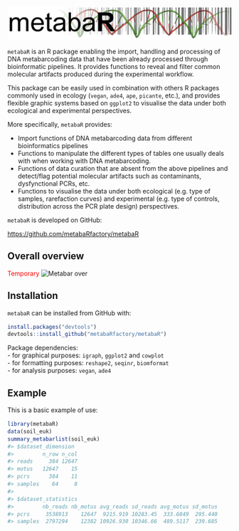 
<!-- README.md is generated from README.Rmd. Please edit that file -->

![Metabar banner](metabaR.png)

`metabaR` is an R package enabling the import, handling and processing
of DNA metabarcoding data that have been already processed through
bioinformatic pipelines. It provides functions to reveal and filter
common molecular artifacts produced during the experimental workflow.

This package can be easily used in combination with others R packages
commonly used in ecology (`vegan`, `ade4`, `ape`, `picante`, etc.), and
provides flexible graphic systems based on `ggplot2` to visualise the
data under both ecological and experimental perspectives.

More specifically, `metabaR` provides:

  - Import functions of DNA metabarcoding data from different
    bioinformatics pipelines  
  - Functions to manipulate the different types of tables one usually
    deals with when working with DNA metabarcoding.
  - Functions of data curation that are absent from the above pipelines
    and detect/flag potential molecular artifacts such as contaminants,
    dysfynctional PCRs, etc.  
  - Functions to visualise the data under both ecological (e.g. type of
    samples, rarefaction curves) and experimental (e.g. type of
    controls, distribution across the PCR plate design) perspectives.

`metabaR` is developed on GitHub:

<https://github.com/metabaRfactory/metabaR>

## Overall overview

<span style="color:red">Temporary</span> ![Metabar
over](metabaR_overview.png)

## Installation

`metabaR` can be installed from GitHub with:

``` r
install.packages("devtools")
devtools::install_github("metabaRfactory/metabaR")
```

Package dependencies:  
\- for graphical purposes: `igraph`, `ggplot2` and `cowplot`  
\- for formatting purposes: `reshape2`, `seqinr`, `biomformat`  
\- for analysis purposes: `vegan`, `ade4`

## Example

This is a basic example of use:

``` r
library(metabaR)
data(soil_euk)
summary_metabarlist(soil_euk)
#> $dataset_dimension
#>         n_row n_col
#> reads     384 12647
#> motus   12647    15
#> pcrs      384    11
#> samples    64     8
#> 
#> $dataset_statistics
#>         nb_reads nb_motus avg_reads sd_reads avg_motus sd_motus
#> pcrs     3538913    12647  9215.919 10283.45  333.6849  295.440
#> samples  2797294    12382 10926.930 10346.66  489.5117  239.685
```
